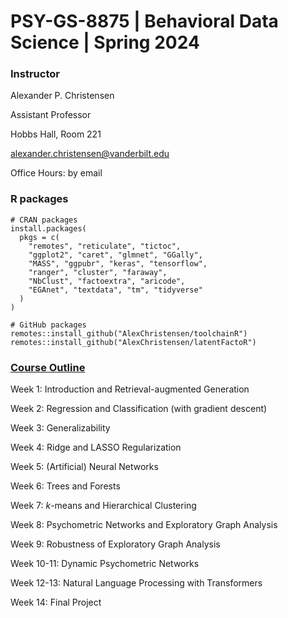 # PSY-GS-8875 | Behavioral Data Science | Spring 2024

### Instructor
Alexander P. Christensen

Assistant Professor

Hobbs Hall, Room 221

[alexander.christensen@vanderbilt.edu](mailto:alexander.christensen@vanderbilt.edu)

Office Hours: by email

### R packages

```
# CRAN packages
install.packages(
  pkgs = c(
    "remotes", "reticulate", "tictoc",
    "ggplot2", "caret", "glmnet", "GGally",
    "MASS", "ggpubr", "keras", "tensorflow", 
    "ranger", "cluster", "faraway",
    "NbClust", "factoextra", "aricode", 
    "EGAnet", "textdata", "tm", "tidyverse"
  )
)

# GitHub packages
remotes::install_github("AlexChristensen/toolchainR")
remotes::install_github("AlexChristensen/latentFactoR")
```

### [Course Outline](https://docs.google.com/spreadsheets/d/1h7zq3rfj3JwyiW6lUcTt4Uid7i0BFrt1/edit?usp=sharing&ouid=113368369928842739072&rtpof=true&sd=true)

Week 1: Introduction and Retrieval-augmented Generation

Week 2: Regression and Classification (with gradient descent)

Week 3: Generalizability

Week 4: Ridge and LASSO Regularization

Week 5: (Artificial) Neural Networks

Week 6: Trees and Forests

Week 7: $k$-means and Hierarchical Clustering

Week 8: Psychometric Networks and Exploratory Graph Analysis

Week 9: Robustness of Exploratory Graph Analysis

Week 10-11: Dynamic Psychometric Networks

Week 12-13: Natural Language Processing with Transformers

Week 14: Final Project
